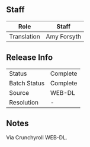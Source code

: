 ## Staff

| Role              | Staff                               |
|-------------------|-------------------------------------|
| Translation       | Amy Forsyth                         |

## Release Info

|              |           |
|--------------|-----------|
| Status       | Complete  |
| Batch Status | Complete  |
| Source       | WEB-DL    |
| Resolution   | -         |

## Notes

Via Crunchyroll WEB-DL.